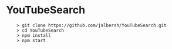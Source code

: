 # YouTubeSearch

```
	> git clone https://github.com/jalbersh/YouTubeSearch.git
	> cd YouTubeSearch
	> npm install
	> npm start
```
